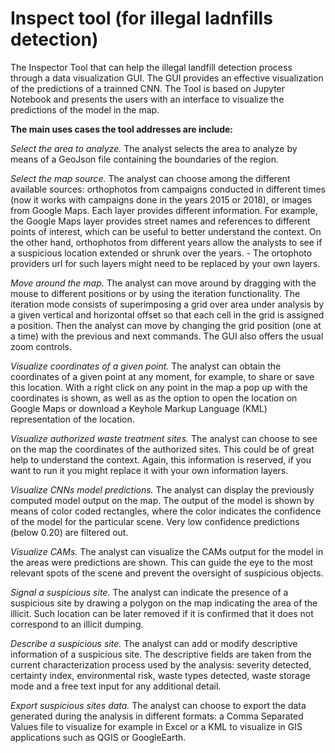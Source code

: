 # Inspect tool (for illegal ladnfills detection)

The Inspector Tool that can help the illegal landfill detection process through a data visualization GUI. The GUI provides an effective visualization of the predictions of a trainned CNN. The Tool is based on Jupyter Notebook and presents the users with an interface to visualize the predictions of the model in the map. 

**The main uses cases the tool addresses are include:**

_Select the area to analyze._ The analyst selects the area to analyze by means of a GeoJson file containing the boundaries of the region.
    
_Select the map source._ The analyst can choose among the different available sources: orthophotos from campaigns conducted in different times (now it works with campaigns done in the years 2015 or 2018), or images from Google Maps. Each layer provides different information. For example, the Google Maps layer provides   street names and references to different points of interest, which can be useful to better understand the context.  On the other hand, orthophotos from different years allow the analysts to see if a suspicious location extended or shrunk over the years. - The ortophoto providers url for such layers might need to be replaced by your own layers.
    
_Move around the map._ The analyst can move around by dragging with the mouse to different positions or by using the iteration functionality. The iteration mode consists of superimposing a grid  over  area under analysis by a given vertical and horizontal offset so that each cell in the grid is assigned a position. Then the analyst can move by changing the grid position (one at a time) with the previous and next commands.  The GUI also offers the usual zoom controls.

_Visualize coordinates of a given point._ The analyst can obtain the coordinates of a given point at any moment, for example, to share or save this location. With a right click on any point in the map a pop up with the coordinates is shown, as well as as the option to open the location on Google Maps or download a Keyhole Markup Language (KML) representation of the location.
    
_Visualize authorized waste treatment sites._ The analyst can choose to see on the map the coordinates of the authorized sites. This could be of great  help to understand the context. Again, this information is reserved, if you want to run it you might replace it with your own information layers.
    
_Visualize CNNs model predictions._ The analyst can display the previously computed model output on the map. The output of the model is shown by means of color coded rectangles, where the color indicates the confidence of the model for the particular scene. Very low confidence predictions (below 0.20) are filtered out.
    
_Visualize CAMs._ The analyst can visualize the CAMs output for the model in the areas were predictions are shown. This can guide the eye to the most relevant spots of the scene and prevent the oversight of suspicious objects. 

_Signal a suspicious site._ The analyst can indicate the presence of a suspicious site by drawing a polygon on the map indicating the area of the illicit. Such location can be later removed if it is confirmed that it does not correspond to an illicit dumping.
    
_Describe a suspicious site._ The analyst can add or modify descriptive information of a suspicious site. The descriptive fields are taken from the current characterization process used by the analysis:  severity detected, certainty index, environmental risk, waste types detected, waste storage mode and a free text input for any additional detail. 

_Export suspicious sites data._ The analyst can choose to export the data generated during the analysis in different formats: a Comma Separated Values file to visualize for example in Excel or a KML to visualize in GIS applications such as QGIS or GoogleEarth. 
    

